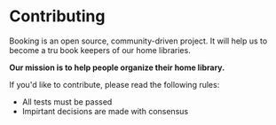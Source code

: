 # Contributing

Booking is an open source, community-driven project.
It will help us to become a tru book keepers of our home libraries. </p>
<p> <strong>Our mission is to help people organize their home library.</strong> </p>

If you'd like to contribute, please read the following rules:
* All tests must be passed
* Impirtant decisions are made with consensus
